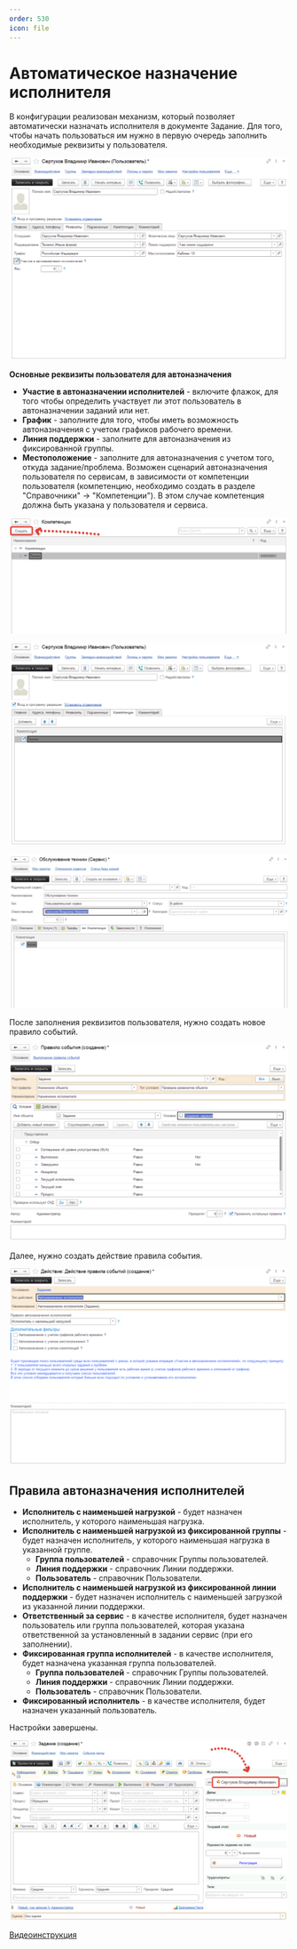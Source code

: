 ```yaml
---
order: 530
icon: file
---
```


# Автоматическое назначение исполнителя

В конфигурации реализован механизм, который позволяет автоматически назначать исполнителя в документе Задание. Для того, чтобы начать пользоваться им нужно в первую очередь заполнить необходимые реквизиты у пользователя.

![01_АвтоназначениеИсполнителя](static/01_АвтоназначениеИсполнителя.png)

**Основные реквизиты пользователя для автоназначения**  
* **Участие в автоназначении исполнителей** - включите флажок, для того чтобы определить участвует ли этот пользователь в автоназначении заданий или нет.
* **График** - заполните для того, чтобы иметь возможность автоназначения с учетом графиков рабочего времени.
* **Линия поддержки** - заполните для автоназначения из фиксированной группы.
* **Местоположение** - заполните для автоназначения с учетом того, откуда задание/проблема.
Возможен сценарий автоназначения пользователя по сервисам, в зависимости от компетенции пользователя (компетенцию, необходимо создать в разделе "Справочники" -> "Компетенции"). В этом случае компетенция должна быть указана у пользователя и сервиса. 

![02_АвтоназначениеИсполнителя](static/02_АвтоназначениеИсполнителя.png)

![03_АвтоназначениеИсполнителя](static/03_АвтоназначениеИсполнителя.png)

![04_АвтоназначениеИсполнителя](static/04_АвтоназначениеИсполнителя.png)

После заполнения реквизитов пользователя, нужно создать новое правило событий.

![05_АвтоназначениеИсполнителя](static/05_АвтоназначениеИсполнителя.png)

Далее, нужно создать действие правила события.

![06_АвтоназначениеИсполнителя](static/06_АвтоназначениеИсполнителя.png)

## Правила автоназначения исполнителей
 
* **Исполнитель с наименьшей нагрузкой** - будет назначен исполнитель, у которого наименьшая нагрузка.
* **Исполнитель с наименьшей нагрузкой из фиксированной группы** - будет назначен исполнитель, у которого наименьшая нагрузка в указанной группе.
    * **Группа пользователей** - справочник Группы пользователей.
    * **Линия поддержки** - справочник Линии поддержки.
    * **Пользователь** - справочник Пользователи.
* **Исполнитель с наименьшей нагрузкой из фиксированной линии поддержки** - будет назначен исполнитель с наименьшей загрузкой из указанной линии поддержки.
* **Ответственный за сервис** - в качестве исполнителя, будет назначен пользователь или группа пользователей, которая указана ответственной за установленный в задании сервис (при его заполнении).
* **Фиксированная группа исполнителей** - в качестве исполнителя, будет назначена указанная группа пользователей.
    * **Группа пользователей** - справочник Группы пользователей.
    * **Линия поддержки** - справочник Линии поддержки.
    * **Пользователь** - справочник Пользователи.
* **Фиксированный исполнитель** - в качестве исполнителя, будет назначен указанный пользователь.

Настройки завершены.

![07_АвтоназначениеИсполнителя](static/07_АвтоназначениеИсполнителя.png)

[Видеоинструкция](https://youtu.be/Ty_nc-aHGco)